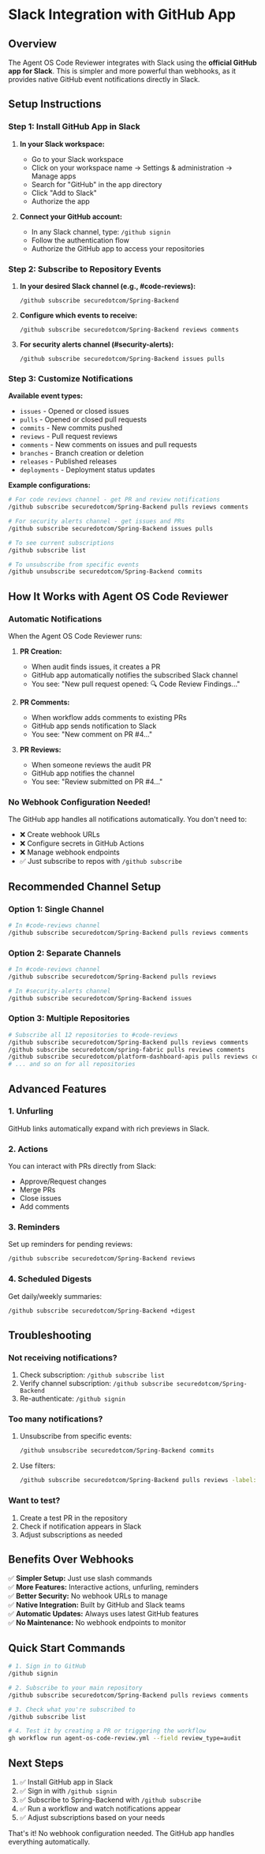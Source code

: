 # Slack Integration with GitHub App

## Overview

The Agent OS Code Reviewer integrates with Slack using the **official GitHub app for Slack**. This is simpler and more powerful than webhooks, as it provides native GitHub event notifications directly in Slack.

## Setup Instructions

### Step 1: Install GitHub App in Slack

1. **In your Slack workspace:**
   - Go to your Slack workspace
   - Click on your workspace name → Settings & administration → Manage apps
   - Search for "GitHub" in the app directory
   - Click "Add to Slack"
   - Authorize the app

2. **Connect your GitHub account:**
   - In any Slack channel, type: `/github signin`
   - Follow the authentication flow
   - Authorize the GitHub app to access your repositories

### Step 2: Subscribe to Repository Events

1. **In your desired Slack channel (e.g., #code-reviews):**
   ```
   /github subscribe securedotcom/Spring-Backend
   ```

2. **Configure which events to receive:**
   ```
   /github subscribe securedotcom/Spring-Backend reviews comments
   ```

3. **For security alerts channel (#security-alerts):**
   ```
   /github subscribe securedotcom/Spring-Backend issues pulls
   ```

### Step 3: Customize Notifications

**Available event types:**
- `issues` - Opened or closed issues
- `pulls` - Opened or closed pull requests
- `commits` - New commits pushed
- `reviews` - Pull request reviews
- `comments` - New comments on issues and pull requests
- `branches` - Branch creation or deletion
- `releases` - Published releases
- `deployments` - Deployment status updates

**Example configurations:**

```bash
# For code reviews channel - get PR and review notifications
/github subscribe securedotcom/Spring-Backend pulls reviews comments

# For security alerts channel - get issues and PRs
/github subscribe securedotcom/Spring-Backend issues pulls

# To see current subscriptions
/github subscribe list

# To unsubscribe from specific events
/github unsubscribe securedotcom/Spring-Backend commits
```

## How It Works with Agent OS Code Reviewer

### Automatic Notifications

When the Agent OS Code Reviewer runs:

1. **PR Creation:**
   - When audit finds issues, it creates a PR
   - GitHub app automatically notifies the subscribed Slack channel
   - You see: "New pull request opened: 🔍 Code Review Findings..."

2. **PR Comments:**
   - When workflow adds comments to existing PRs
   - GitHub app sends notification to Slack
   - You see: "New comment on PR #4..."

3. **PR Reviews:**
   - When someone reviews the audit PR
   - GitHub app notifies the channel
   - You see: "Review submitted on PR #4..."

### No Webhook Configuration Needed!

The GitHub app handles all notifications automatically. You don't need to:
- ❌ Create webhook URLs
- ❌ Configure secrets in GitHub Actions
- ❌ Manage webhook endpoints
- ✅ Just subscribe to repos with `/github subscribe`

## Recommended Channel Setup

### Option 1: Single Channel
```bash
# In #code-reviews channel
/github subscribe securedotcom/Spring-Backend pulls reviews comments
```

### Option 2: Separate Channels
```bash
# In #code-reviews channel
/github subscribe securedotcom/Spring-Backend pulls reviews

# In #security-alerts channel
/github subscribe securedotcom/Spring-Backend issues
```

### Option 3: Multiple Repositories
```bash
# Subscribe all 12 repositories to #code-reviews
/github subscribe securedotcom/Spring-Backend pulls reviews comments
/github subscribe securedotcom/spring-fabric pulls reviews comments
/github subscribe securedotcom/platform-dashboard-apis pulls reviews comments
# ... and so on for all repositories
```

## Advanced Features

### 1. Unfurling
GitHub links automatically expand with rich previews in Slack.

### 2. Actions
You can interact with PRs directly from Slack:
- Approve/Request changes
- Merge PRs
- Close issues
- Add comments

### 3. Reminders
Set up reminders for pending reviews:
```bash
/github subscribe securedotcom/Spring-Backend reviews
```

### 4. Scheduled Digests
Get daily/weekly summaries:
```bash
/github subscribe securedotcom/Spring-Backend +digest
```

## Troubleshooting

### Not receiving notifications?
1. Check subscription: `/github subscribe list`
2. Verify channel subscription: `/github subscribe securedotcom/Spring-Backend`
3. Re-authenticate: `/github signin`

### Too many notifications?
1. Unsubscribe from specific events:
   ```bash
   /github unsubscribe securedotcom/Spring-Backend commits
   ```
2. Use filters:
   ```bash
   /github subscribe securedotcom/Spring-Backend pulls reviews -label:"automated-review"
   ```

### Want to test?
1. Create a test PR in the repository
2. Check if notification appears in Slack
3. Adjust subscriptions as needed

## Benefits Over Webhooks

✅ **Simpler Setup:** Just use slash commands  
✅ **More Features:** Interactive actions, unfurling, reminders  
✅ **Better Security:** No webhook URLs to manage  
✅ **Native Integration:** Built by GitHub and Slack teams  
✅ **Automatic Updates:** Always uses latest GitHub features  
✅ **No Maintenance:** No webhook endpoints to monitor  

## Quick Start Commands

```bash
# 1. Sign in to GitHub
/github signin

# 2. Subscribe to your main repository
/github subscribe securedotcom/Spring-Backend pulls reviews comments

# 3. Check what you're subscribed to
/github subscribe list

# 4. Test it by creating a PR or triggering the workflow
gh workflow run agent-os-code-review.yml --field review_type=audit
```

## Next Steps

1. ✅ Install GitHub app in Slack
2. ✅ Sign in with `/github signin`
3. ✅ Subscribe to Spring-Backend with `/github subscribe`
4. ✅ Run a workflow and watch notifications appear
5. ✅ Adjust subscriptions based on your needs

That's it! No webhook configuration needed. The GitHub app handles everything automatically.

